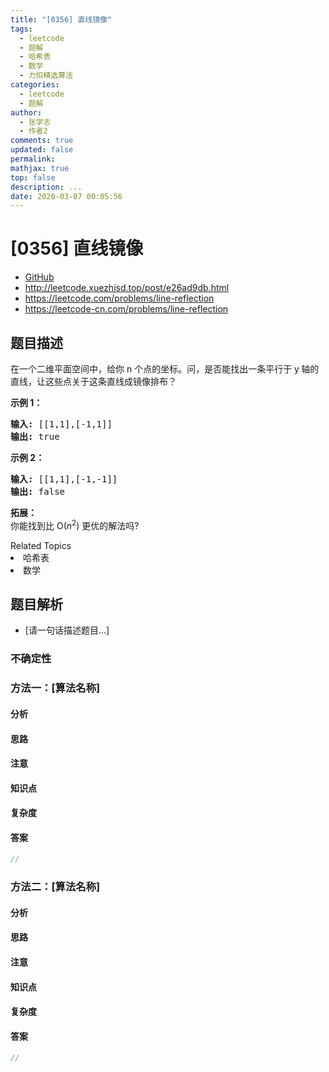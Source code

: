 ```yaml
---
title: "[0356] 直线镜像"
tags:
  - leetcode
  - 题解
  - 哈希表
  - 数学
  - 力扣精选算法
categories:
  - leetcode
  - 题解
author:
  - 张学志
  - 作者2
comments: true
updated: false
permalink:
mathjax: true
top: false
description: ...
date: 2020-03-07 00:05:56
---
```



# [0356] 直线镜像
* [GitHub](https://github.com/algoboy101/LeetCodeCrowdsource/tree/master/_posts/QA/%5B0356%5D%20%E7%9B%B4%E7%BA%BF%E9%95%9C%E5%83%8F.md)
* http://leetcode.xuezhisd.top/post/e26ad9db.html
* https://leetcode.com/problems/line-reflection
* https://leetcode-cn.com/problems/line-reflection


## 题目描述

<p>在一个二维平面空间中，给你 n&nbsp;个点的坐标。问，是否能找出一条平行于 y<strong>&nbsp;</strong>轴的直线，让这些点关于这条直线成镜像排布？</p>

<p><strong>示例 1：</strong></p>

<pre><strong>输入: </strong>[[1,1],[-1,1]]
<strong>输出: </strong>true
</pre>

<p><strong>示例 2：</strong></p>

<pre><strong>输入: </strong>[[1,1],[-1,-1]]
<strong>输出: </strong>false</pre>

<p><strong>拓展：</strong><br>
你能找到比 O(<em>n</em><sup>2</sup>) 更优的解法吗?</p>
<div><div>Related Topics</div><div><li>哈希表</li><li>数学</li></div></div>


## 题目解析
* [请一句话描述题目...]

### 不确定性


### 方法一：[算法名称]

#### 分析

#### 思路

#### 注意

#### 知识点

#### 复杂度

#### 答案

```cpp
//
```


### 方法二：[算法名称]

#### 分析

#### 思路

#### 注意

#### 知识点

#### 复杂度

#### 答案

```cpp
//
```


